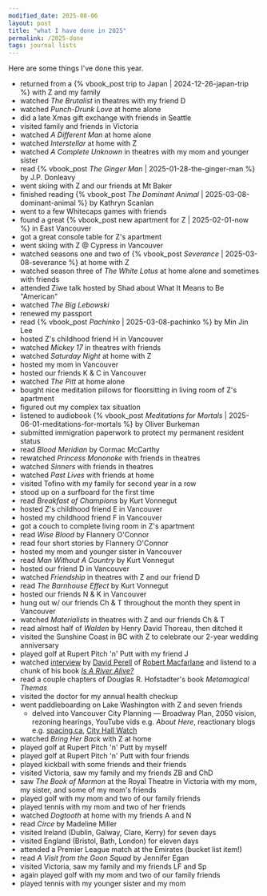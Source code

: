 ```yaml
---
modified_date: 2025-08-06
layout: post
title: "what I have done in 2025"
permalink: /2025-done
tags: journal lists
---
```


Here are some things I've done this year.
<!--more-->

- returned from a {% vbook_post trip to Japan | 2024-12-26-japan-trip %} with Z and my family
- watched _The Brutalist_ in theatres with my friend D
- watched _Punch-Drunk Love_ at home alone
- did a late Xmas gift exchange with friends in Seattle
- visited family and friends in Victoria
- watched _A Different Man_ at home alone
- watched _Interstellar_ at home with Z
- watched _A Complete Unknown_ in theatres with my mom and younger sister
- read {% vbook_post _The Ginger Man_ | 2025-01-28-the-ginger-man %} by J.P. Donleavy
- went skiing with Z and our friends at Mt Baker
- finished reading {% vbook_post _The Dominant Animal_ | 2025-03-08-dominant-animal %} by Kathryn Scanlan
- went to a few Whitecaps games with friends
- found a great {% vbook_post new apartment for Z | 2025-02-01-now %} in East Vancouver
- got a great console table for Z's apartment
- went skiing with Z @ Cypress in Vancouver
- watched seasons one and two of {% vbook_post _Severance_ | 2025-03-08-severance %} at home with Z
- watched season three of _The White Lotus_ at home alone and sometimes with friends
- attended Ziwe talk hosted by Shad about What It Means to Be "American"
- watched _The Big Lebowski_
- renewed my passport
- read {% vbook_post _Pachinko_ | 2025-03-08-pachinko %} by Min Jin Lee
- hosted Z's childhood friend H in Vancouver
- watched _Mickey 17_ in theatres with friends
- watched _Saturday Night_ at home with Z
- hosted my mom in Vancouver
- hosted our friends K & C in Vancouver
- watched _The Pitt_ at home alone
- bought nice meditation pillows for floorsitting in living room of Z's apartment
- figured out my complex tax situation
- listened to audiobook {% vbook_post _Meditations for Mortals_ | 2025-06-01-meditations-for-mortals %} by Oliver Burkeman
- submitted immigration paperwork to protect my permanent resident status
- read _Blood Meridian_ by Cormac McCarthy
- rewatched _Princess Mononoke_ with friends in theatres
- watched _Sinners_ with friends in theatres
- watched _Past Lives_ with friends at home
- visited Tofino with my family for second year in a row
- stood up on a surfboard for the first time
- read _Breakfast of Champions_ by Kurt Vonnegut
- hosted Z's childhood friend E in Vancouver
- hosted my childhood friend F in Vancouver
- got a couch to complete living room in Z's apartment
- read _Wise Blood_ by Flannery O'Connor
- read four short stories by Flannery O'Connor
- hosted my mom and younger sister in Vancouver
- read _Man Without A Country_ by Kurt Vonnegut
- hosted our friend D in Vancouver
- watched _Friendship_ in theatres with Z and our friend D
- read _The Barnhouse Effect_ by Kurt Vonnegut
- hosted our friends N & K in Vancouver
- hung out w/ our friends Ch & T throughout the month they spent in Vancouver
- watched _Materialists_ in theatres with Z and our friends Ch & T
- read almost half of _Walden_ by Henry David Thoreau, then ditched it
- visited the Sunshine Coast in BC with Z to celebrate our 2-year wedding anniversary
- played golf at Rupert Pitch 'n' Putt with my friend J
- watched [interview](https://youtu.be/rdsE9XqB2bI?si=-cnH1vpPN_nIHkU5) by [David Perell](https://perell.com/) of [Robert Macfarlane](https://en.wikipedia.org/wiki/Robert_Macfarlane_(writer)) and listend to a chunk of his book [_Is A River Alive?_](https://www.goodreads.com/book/show/218569826-is-a-river-alive)
- read a couple chapters of Douglas R. Hofstadter's book _Metamagical Themas_
- visited the doctor for my annual health checkup
- went paddleboarding on Lake Washington with Z and seven friends
    - delved into Vancouver City Planning — Broadway Plan, 2050 vision, rezoning hearings, YouTube vids e.g. _About Here_, reactionary blogs e.g. [spacing.ca](https://spacing.ca), [City Hall Watch](https://cityhallwatch.wordpress.com)
- watched _Bring Her Back_ with Z at home
- played golf at Rupert Pitch 'n' Putt by myself
- played golf at Rupert Pitch 'n' Putt with four friends
- played kickball with some friends and their friends
- visited Victoria, saw my family and my friends ZB and ChD
- saw _The Book of Mormon_ at the Royal Theatre in Victoria with my mom, my sister, and some of my mom's friends
- played golf with my mom and two of our family friends
- played tennis with my mom and two of her friends
- watched _Dogtooth_ at home with my friends A and N
- read _Circe_ by Madeline Miller
- visited Ireland (Dublin, Galway, Clare, Kerry) for seven days
- visited England (Bristol, Bath, London) for eleven days
- attended a Premier League match at the Emirates (bucket list item!)
- read _A Visit from the Goon Squad_ by Jennifer Egan
- visited Victoria, saw my family and my friends LF and Sp
- again played golf with my mom and two of our family friends
- played tennis with my younger sister and my mom
